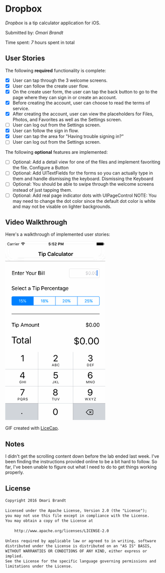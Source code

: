 # Dropbox

*Dropbox* is a tip calculator application for iOS.

Submitted by: *Omari Brandt*

Time spent: *7* hours spent in total

## User Stories

The following **required** functionality is complete:
* [X] User can tap through the 3 welcome screens.
* [X] User can follow the create user flow.
* [X] On the create user form, the user can tap the back button to go to the page where they can sign in or create an account.
* [X] Before creating the account, user can choose to read the terms of service.
* [X] After creating the account, user can view the placeholders for Files, Photos, and Favorites as well as the Settings screen.
* [ ] User can log out from the Settings screen.
* [X] User can follow the sign in flow.
* [X] User can tap the area for "Having trouble signing in?"
* [ ] User can log out from the Settings screen.

The following **optional** features are implemented:
* [ ] Optional: Add a detail view for one of the files and implement favoriting the file. Configure a Button
* [ ] Optional: Add UITextFields for the forms so you can actually type in them and handle dismissing the keyboard. Dismissing the Keyboard
* [ ] Optional: You should be able to swipe through the welcome screens instead of just tapping them.
* [ ] Optional: Add real page indicator dots with UIPageControl
NOTE: You may need to change the dot color since the default dot color is white and may not be visable on lighter backgrounds.

## Video Walkthrough 

Here's a walkthrough of implemented user stories:

<a href="https://github.com/omari1914/Tip-Calculator/blob/master/obrandtTipDemo.gif" target="_blank"><img src='https://github.com/omari1914/Tip-Calculator/blob/master/obrandtTipDemo.gif' title='Video Walkthrough' width='' alt='Video Walkthrough' /></a>

GIF created with [LiceCap](http://www.cockos.com/licecap/).

## Notes

I didn't get the scrolling content down before the lab ended last week. I've been finding the instructions provided online to be a bit hard to follow. So far, I've been unable to figure out what I need to do to get things working properly.

## License

    Copyright 2016 Omari Brandt

    Licensed under the Apache License, Version 2.0 (the "License");
    you may not use this file except in compliance with the License.
    You may obtain a copy of the License at

        http://www.apache.org/licenses/LICENSE-2.0

    Unless required by applicable law or agreed to in writing, software
    distributed under the License is distributed on an "AS IS" BASIS,
    WITHOUT WARRANTIES OR CONDITIONS OF ANY KIND, either express or implied.
    See the License for the specific language governing permissions and
    limitations under the License.
